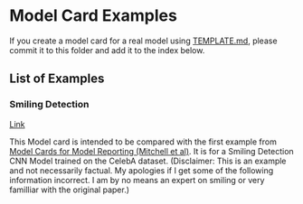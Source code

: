 # Model Card Examples
If you create a model card for a real model using [TEMPLATE.md](TEMPLATE.md), please commit it to this folder and add it to the index below.

## List of Examples
### Smiling Detection

[Link](https://github.com/Ejjaffe/The-Modeler-Manifesto-Model-Card/blob/main/examples/Smiling%20Detection.md)

This Model card is intended to be compared with the first example from [Model Cards for Model Reporting (Mitchell et al)](https://arxiv.org/pdf/1810.03993.pdf). It is for a Smiling Detection CNN Model trained on the CelebA dataset. (Disclaimer: This is an example and not necessarily factual. My apologies if I get some of the following information incorrect. I am by no means an expert on smiling or very familliar with the original paper.)

